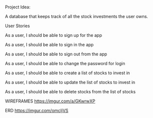Project Idea:

A database that keeps track of all the stock investments the user owns.

User Stories

As a user, I should be able to sign up for the app

As a user, I should be able to sign in the app

As a user, I should be able to sign out from the app

As a user, I should be able to change the password for login

As a user, I should be able to create a list of stocks to invest in

As a user, I should be able to update the list of stocks to invest in

As a user, I should be able to delete stocks from the list of stocks

WIREFRAMES
https://imgur.com/a/GKwrwXP

ERD
https://imgur.com/omcIjVS
